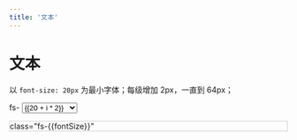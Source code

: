 ```yaml
---
title: '文本'
---
```


# 文本

以 `font-size: 20px` 为最小字体；每级增加 2px，一直到 64px；

fs- <select v-model="fontSize" style="min-width:100px">
	<option v-for="(item, i) in 23" :key="i">{{20 + i * 2}}</option>
</select>

<div class="pa-2" :class="`fs-${fontSize}`" style="border: 1px solid #ccc">class="fs-{{fontSize}}"</div>

<script>
export default {
	data() {
		return {
			fontSize: 20
		}
	}
}
</script>

<style lang="scss">
@import '../plugin/h5-activity.scss';
</style>